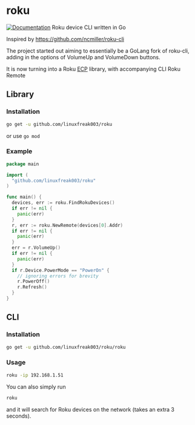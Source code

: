 # roku
[![Documentation](https://godoc.org/github.com/linuxfreak003/roku?status.svg)](http://godoc.org/github.com/linuxfreak003/roku)
Roku device CLI written in Go

Inspired by https://github.com/ncmiller/roku-cli

The project started out aiming to essentially be a GoLang fork of roku-cli, adding in the options of VolumeUp and VolumeDown buttons.

It is now turning into a Roku [ECP](https://developer.roku.com/docs/developer-program/debugging/external-control-api.md) library, with accompanying CLI Roku Remote

## Library

### Installation

```bash
go get -u github.com/linuxfreak003/roku
```
or use `go mod`

### Example

```go
package main

import (
  "github.com/linuxfreak003/roku"
)

func main() {
  devices, err := roku.FindRokuDevices()
  if err != nil {
    panic(err)
  }
  r, err := roku.NewRemote(devices[0].Addr)
  if err != nil {
    panic(err)
  }
  err = r.VolumeUp()
  if err != nil {
    panic(err)
  }
  if r.Device.PowerMode == "PowerOn" {
    // ignoring errors for brevity
    r.PowerOff()
    r.Refresh()
  }
}

```

## CLI

### Installation

```bash
go get -u github.com/linuxfreak003/roku/roku
```

### Usage

```bash
roku -ip 192.168.1.51
```

You can also simply run
```bash
roku
```
and it will search for Roku devices on the network (takes an extra 3 seconds).
